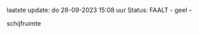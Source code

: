 laatste update: 
do 28-09-2023 15:08   uur 
Status: FAALT - geel - 
<div class="service Y">schijfruimte</div>
